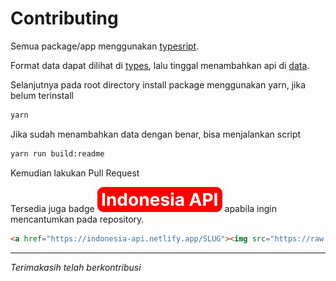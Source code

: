 # Contributing

Semua package/app menggunakan [typesript](https://www.typescriptlang.org).

Format data dapat dilihat di [types](/packages/data/src/types.ts), lalu tinggal menambahkan api di [data](/packages/data/src/data.ts).

Selanjutnya pada root directory install package menggunakan yarn, jika belum terinstall

```bash
yarn
```

Jika sudah menambahkan data dengan benar, bisa menjalankan script

```bash
yarn run build:readme
```

Kemudian lakukan Pull Request

Tersedia juga badge [![](./public/Badge.svg)](./public/Badge.svg) apabila ingin mencantumkan pada repository.

```markdown
<a href="https://indonesia-api.netlify.app/SLUG"><img src="https://raw.githubusercontent.com/indonesia-api/indonesia-api/main/public/Badge.svg?sanitize=true" /></a>
```

---

_Terimakasih telah berkontribusi_

